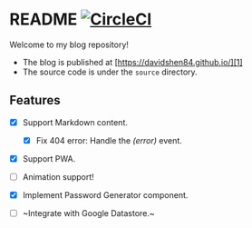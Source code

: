 # README [![CircleCI][2]][3]

Welcome to my blog repository!

- The blog is published at [https://davidshen84.github.io/][1]
- The source code is under the `source` directory.


## Features

- [x] Support Markdown content.
  - [x] Fix 404 error: Handle the *(error)* event.
- [x] Support PWA.
- [ ] Animation support!
- [x] Implement Password Generator component.
- [ ] ~Integrate with Google Datastore.~


[1]: https://davidshen84.github.io/
[2]: https://circleci.com/gh/davidshen84/davidshen84.github.io.svg?style=svg
[3]: https://circleci.com/gh/davidshen84/davidshen84.github.io
